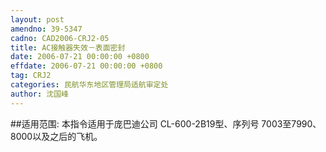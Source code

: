 ```yaml
---
layout: post
amendno: 39-5347
cadno: CAD2006-CRJ2-05
title: AC接触器失效－表面密封
date: 2006-07-21 00:00:00 +0800
effdate: 2006-07-21 00:00:00 +0800
tag: CRJ2
categories: 民航华东地区管理局适航审定处
author: 沈国峰
---
```


##适用范围:
本指令适用于庞巴迪公司 CL-600-2B19型、序列号 7003至7990、8000以及之后的飞机。


